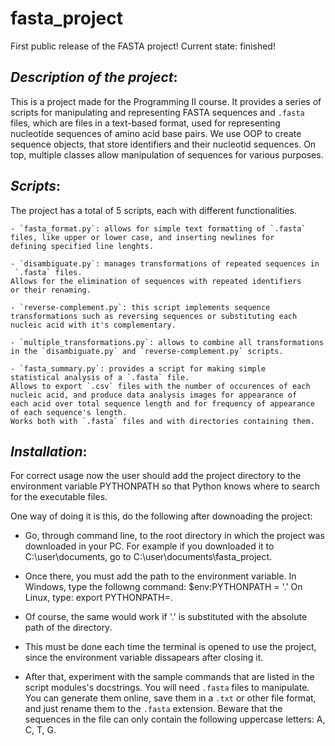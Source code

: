 # fasta_project

First public release of the FASTA project!
Current state: finished!

## *Description of the project*:
This is a project made for the Programming II course.
It provides a series of scripts for manipulating and representing
FASTA sequences and `.fasta` files, which are files in a text-based
format, used for representing nucleotide sequences of amino acid
base pairs.
We use OOP to create sequence objects, that store identifiers and their
nucleotid sequences. On top, multiple classes allow manipulation of
sequences for various purposes.

## *Scripts*:
The project has a total of 5 scripts, each with different
functionalities.

    - `fasta_format.py`: allows for simple text formatting of `.fasta`
    files, like upper or lower case, and inserting newlines for
    defining specified line lenghts.

    - `disambiguate.py`: manages transformations of repeated sequences in
     `.fasta` files.
    Allows for the elimination of sequences with repeated identifiers
    or their renaming.

    - `reverse-complement.py`: this script implements sequence
    transformations such as reversing sequences or substituting each
    nucleic acid with it's complementary.

    - `multiple_transformations.py`: allows to combine all transformations
    in the `disambiguate.py` and `reverse-complement.py` scripts.

    - `fasta_summary.py`: provides a script for making simple
    statistical analysis of a `.fasta` file.
    Allows to export `.csv` files with the number of occurences of each
    nucleic acid, and produce data analysis images for appearance of
    each acid over total sequence length and for frequency of appearance
    of each sequence's length.
    Works both with `.fasta` files and with directories containing them.

## *Installation*:

For correct usage now the user should add the project directory to
the environment variable PYTHONPATH so that Python knows where
to search for the executable files.

One way of doing it is this, do the following after downoading
the project:
- Go, through command line, to the root directory in which the project
was downloaded in your PC.
For example if you downloaded it to C:\user\documents, go to
C:\user\documents\fasta_project.

- Once there, you must add the path to the environment variable.
In Windows, type the followng command: $env:PYTHONPATH = '.'
On Linux, type: export PYTHONPATH=.

- Of course, the same would work if '.' is substituted with the absolute
path of the directory.

- This must be done each time the terminal is opened to use the project,
since the environment variable dissapears after closing it.

- After that, experiment with the sample commands that are listed 
in the script modules's docstrings. You will need `.fasta` files to manipulate.
You can generate them online, save them in a `.txt` or other file format, and
just rename them to the `.fasta` extension.
Beware that the sequences in the file can only contain the following uppercase
letters: A, C, T, G.

